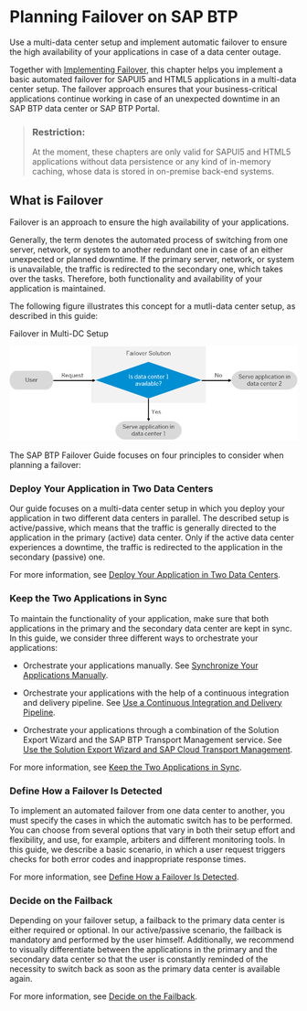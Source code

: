 <!-- loio8c46464783664ac4a748e70a91e08508 -->

# Planning Failover on SAP BTP

Use a multi-data center setup and implement automatic failover to ensure the high availability of your applications in case of a data center outage.

Together with [Implementing Failover](../deploy-and-deliver/implementing-failover-df972c5.md), this chapter helps you implement a basic automated failover for SAPUI5 and HTML5 applications in a multi-data center setup. The failover approach ensures that your business-critical applications continue working in case of an unexpected downtime in an SAP BTP data center or SAP BTP Portal.

> ### Restriction:  
> At the moment, these chapters are only valid for SAPUI5 and HTML5 applications without data persistence or any kind of in-memory caching, whose data is stored in on-premise back-end systems.



<a name="loio8c46464783664ac4a748e70a91e08508__section_tdm_2qr_yhb"/>

## What is Failover

Failover is an approach to ensure the high availability of your applications.

Generally, the term denotes the automated process of switching from one server, network, or system to another redundant one in case of an either unexpected or planned downtime. If the primary server, network, or system is unavailable, the traffic is redirected to the secondary one, which takes over the tasks. Therefore, both functionality and availability of your application is maintained.

The following figure illustrates this concept for a mutli-data center setup, as described in this guide:

  
  
Failover in Multi-DC Setup

 ![Failover in Multi-DC Setup](images/Failover_Flowchart_1bd23e7.png "Failover in Multi-DC Setup") 

The SAP BTP Failover Guide focuses on four principles to consider when planning a failover:



### Deploy Your Application in Two Data Centers

Our guide focuses on a multi-data center setup in which you deploy your application in two different data centers in parallel. The described setup is active/passive, which means that the traffic is generally directed to the application in the primary \(active\) data center. Only if the active data center experiences a downtime, the traffic is redirected to the application in the secondary \(passive\) one.

For more information, see [Deploy Your Application in Two Data Centers](../deploy-and-deliver/deploy-your-application-in-two-data-centers-61d08d8.md).



### Keep the Two Applications in Sync

To maintain the functionality of your application, make sure that both applications in the primary and the secondary data center are kept in sync. In this guide, we consider three different ways to orchestrate your applications:

-   Orchestrate your applications manually. See [Synchronize Your Applications Manually](../deploy-and-deliver/keep-the-two-applications-in-sync-e6d2bdb.md#loio5606f91c66b44354bd99cce0a0b9da5d).

-   Orchestrate your applications with the help of a continuous integration and delivery pipeline. See [Use a Continuous Integration and Delivery Pipeline](../deploy-and-deliver/keep-the-two-applications-in-sync-e6d2bdb.md#loioe603c7411eb0483eaeda10fee8aacb5b).

-   Orchestrate your applications through a combination of the Solution Export Wizard and the SAP BTP Transport Management service. See [Use the Solution Export Wizard and SAP Cloud Transport Management](../deploy-and-deliver/keep-the-two-applications-in-sync-e6d2bdb.md#loio8b3131f1b7504bc7b8a2e1e8b46f71f0).


For more information, see [Keep the Two Applications in Sync](../deploy-and-deliver/keep-the-two-applications-in-sync-e6d2bdb.md#loioe6d2bdb006734bd69e394379ff0dd956).



### Define How a Failover Is Detected

To implement an automated failover from one data center to another, you must specify the cases in which the automatic switch has to be performed. You can choose from several options that vary in both their setup effort and flexibility, and use, for example, arbiters and different monitoring tools. In this guide, we describe a basic scenario, in which a user request triggers checks for both error codes and inappropriate response times.

For more information, see [Define How a Failover Is Detected](../deploy-and-deliver/define-how-a-failover-is-detected-88b86db.md).



### Decide on the Failback

Depending on your failover setup, a failback to the primary data center is either required or optional. In our active/passive scenario, the failback is mandatory and performed by the user himself. Additionally, we recommend to visually differentiate between the applications in the primary and the secondary data center so that the user is constantly reminded of the necessity to switch back as soon as the primary data center is available again.

For more information, see [Decide on the Failback](../deploy-and-deliver/decide-on-the-failback-963f962.md).

